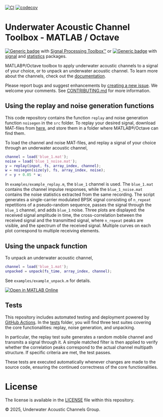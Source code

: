 [![CI](https://github.com/uwa-channels/matlab/actions/workflows/ci.yml/badge.svg)](https://github.com/uwa-channels/replay_matlab/actions/workflows/ci.yml)
[![codecov](https://codecov.io/gh/uwa-channels/matlab/graph/badge.svg?token=NQ1M28NGYM)](https://codecov.io/gh/uwa-channels/replay_matlab)

# Underwater Acoustic Channel Toolbox - MATLAB / Octave

[![Generic badge](https://img.shields.io/badge/MATLAB-R2021a-BLUE.svg)](https://shields.io/) with [Signal Processing Toolbox™](https://www.mathworks.com/products/signal.html) or [![Generic badge](https://img.shields.io/badge/Octave-9.0-BLUE.svg)](https://shields.io) with [signal](https://gnu-octave.github.io/packages/signal/) and [statistics](https://gnu-octave.github.io/packages/statistics/) packages.

MATLAB®/Octave toolbox to apply underwater acoustic channels to a signal of your choice, or to unpack an underwater acoustic channel. To learn more about the channels, check out the [documentation](https://uwa-channels.github.io/). 

Please report bugs and suggest enhancements by [creating a new issue](https://github.com/uwa-channels/replay_matlab/issues). We welcome your comments.  See [CONTRIBUTING.md](CONTRIBUTING.md) for more information.

## Using the replay and noise generation functions

This code repository contains the function `replay` and noise generation function `noisegen` in the `src` folder. To replay your desired signal, download MAT-files from [here](https://www.dropbox.com/scl/fo/3gyt4cgw47jfx716v0epd/AIqYaL5S2RxGylREu3sn-vY?rlkey=w2mvoklkm42zrrf6k6lwlzcxu&st=u3u6b5r9&dl=0), and store them in a folder where MATLAB®/Octave can find them.

To load the channel and noise MAT-files, and replay a signal of your choice through an underwater acoustic channel,
```matlab
channel = load('blue_1.mat');
noise = load('blue_1_noise.mat');
y = replay(input, fs, array_index, channel);
w = noisegen(size(y), fs, array_index, noise);
r = y + 0.05 * w;
```

In `examples/example_replay.m`, the `blue_1` channel is used. The `blue_1.mat` contains the channel impulse responses, while the `blue_1_noise.mat` contains the noise statistics extracted from the same recording. The script generates a single-carrier modulated BPSK signal consisting of `n_repeat` repetitions of a pseudo-random sequence, passes the signal through the `blue_1` channel, and adds `blue_1` noise. Three plots are displayed: the received signal amplitude in time, the cross-correlation between the received signal and the transmitted signal, where `n_repeat` peaks are visible, and the spectrum of the received signal. Multiple curves on each plot correspond to multiple receiving elements. 

## Using the unpack function

To unpack an underwater acoustic channel,
```matlab
channel = load('blue_1.mat');
unpacked = unpack(fs_time, array_index, channel);
```

See `examples/example_unpack.m` for details.

[![Open in MATLAB Online](https://www.mathworks.com/images/responsive/global/open-in-matlab-online.svg)](https://matlab.mathworks.com/open/github/v1?repo=uwa-channels/matlab)

## Tests
This repository includes automated testing and deployment powered by [GitHub Actions](https://github.com/uwa-channels/replay_matlab/actions). In the [tests](/tests) folder, you will find three test suites covering the core functionalities: replay, noise generation, and unpacking.

In particular, the replay test suite generates a random mobile channel and transmits a signal through it. A simple matched filter is then applied to verify whether the correlation peaks correspond to the actual channel multipath structure. If specific criteria are met, the test passes.

These tests are executed automatically whenever changes are made to the source code, ensuring the continued correctness of the core functionalities.

# License
The license is available in the [LICENSE](LICENSE) file within this repository.

© 2025, Underwater Acoustic Channels Group.
